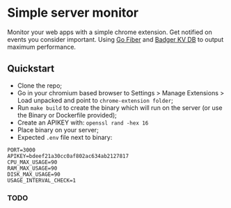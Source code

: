 # Simple server monitor

Monitor your web apps with a simple chrome extension. Get notified on events you consider important. 
Using [Go Fiber](https://gofiber.io/) and [Badger KV DB](https://dgraph.io/docs/badger/) to output maximum performance.


## Quickstart

- Clone the repo;
- Go in your chromium based browser to Settings > Manage Extensions > Load unpacked and point to `chrome-extension folder`;
- Run `make build` to create the binary which will run on the server (or use the Binary or Dockerfile provided);
- Create an APIKEY with: `openssl rand -hex 16`
- Place binary on your server;
- Expected `.env` file next to binary:

```shell
PORT=3000
APIKEY=bdeef21a30cc0af802ac634ab2127817
CPU_MAX_USAGE=90
RAM_MAX_USAGE=90
DISK_MAX_USAGE=90
USAGE_INTERVAL_CHECK=1
```

### TODO

